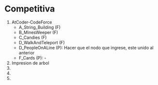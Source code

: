 # Competitiva

1. AtCoder-CodeForce
    - A_String_Building (F)
    - B_MinesWeeper (F)
    - C_Candies (F)
    - D_WalkAndTeleport (F)
    - D_PeopleOnALine (P): Hacer que el nodo que ingrese, este unido al anterior 
    - F_Cards (P): -
2. Impresion de arbol 
3.
4.
5.
